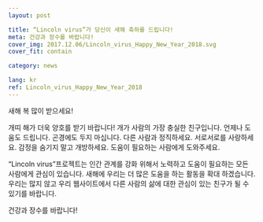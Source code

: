 ```yaml
---
layout: post

title: “Lincoln virus”가 당신이 새해 축하를 드립니다!
meta: 건강과 장수를 바랍니다!
cover_img: 2017.12.06/Lincoln_virus_Happy_New_Year_2018.svg
cover_fit: contain

category: news

lang: kr
ref: Lincoln_virus_Happy_New_Year_2018
---
```


새해 복 많이 받으세요! 

개띠 해가 더욱 양호를 받기 바랍니다!
개가 사람의 가장 충실한 친구입니다.
언제나 도움도 드립니다. 
곤경에도  두지 마십니다.
다른 사람과 정직하세요.
서로서로를 사랑하세요.
감정을 숨기지 말고 개방하세요.
도움이 필요하는 사람에게 도와주세요.

“Lincoln virus”프로젝트는 인간 관계를 강화 위해서 노력하고 도움이 필요하는 모든 사람에게 관심이 있습니다.
새해에 우리는 더 많은 도움을 하는 활동을 확대 하겠습니다.
우리는 많지 않고 우리 웹사이트에서 다른 사람의 삶에 대한 관심이 있는 친구가 될 수 있기를 바랍니다.

건강과 장수를 바랍니다!
